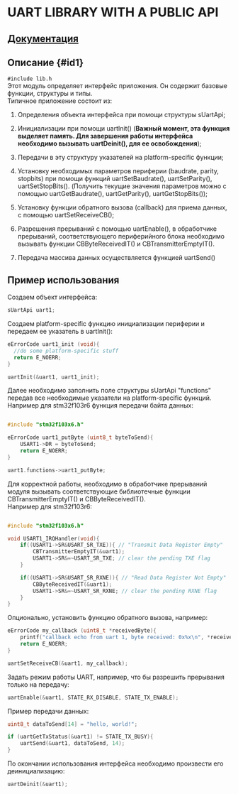 # UART LIBRARY WITH A PUBLIC API

## [Документация](/lib/doc/html/index.html "\lib\doc\html\index.html")

## Описание {#id1}
``` #include lib.h ```  
Этот модуль определяет интерфейс приложения. Он содержит базовые функции, структуры и типы.  
Типичное приложение состоит из:  
1. Определения объекта интерфейса при помощи структуры sUartApi;  

2. Инициализации при помощи uartInit() (**Важный момент, эта функция выделяет память.
Для завершения работы интерфейса необходимо вызывать uartDeinit(),
для ее освобождения**);  

3. Передачи в эту структуру указателей на platform-specific функции;  

4. Установку необходимых параметров периферии (baudrate, parity, stopbits) 
при помощи функций uartSetBaudrate(), uartSetParity(), uartSetStopBits().
(Получить текущие значения параметров можно с помощью uartGetBaudrate(),
uartGetParity(), uartGetStopBits());  

5. Установку функции обратного вызова (callback) для приема данных, с помощью
uartSetReceiveCB();  

6. Разрешения прерываний с помощью uartEnable(), в обработчике прерываний,
соответствующего периферийного блока необходимо вызывать функции CBByteReceivedIT()
и CBTransmitterEmptyIT().  

7. Передача массива данных осуществляется функцией uartSend()
  
## Пример использования

Создаем объект интерфейса:  
```c 
sUartApi uart1; 
```  

Создаем platform-specific функцию инициализации периферии и передаем ее указатель в uartInit():  
```c 
eErrorCode uart1_init (void){
  //do some platform-specific stuff
  return E_NOERR;
}

uartInit(&uart1, uart1_init);
```  

Далее необходимо заполнить поле структуры sUartApi "functions" передав все необходимые указатели на platform-specific функций. Например для stm32f103r6 функция передачи байта данных:  

```c

#include "stm32f103x6.h"

eErrorCode uart1_putByte (uint8_t byteToSend){
    USART1->DR = byteToSend;
    return E_NOERR;
}

uart1.functions->uart1_putByte;
```  

Для корректной работы, необходимо в обработчике прерываний модуля вызывать соответствующие библиотечные функции CBTransmitterEmptyIT() и CBByteReceivedIT().  
Например для stm32f103r6:

```c

#include "stm32f103x6.h"

void USART1_IRQHandler(void){
    if((USART1->SR&USART_SR_TXE)){ // "Transmit Data Register Empty"
        CBTransmitterEmptyIT(&uart1);
        USART1->SR&=~USART_SR_TXE; // clear the pending TXE flag
    }

    if((USART1->SR&USART_SR_RXNE)){ // "Read Data Register Not Empty"
        CBByteReceivedIT(&uart1);
        USART1->SR&=~USART_SR_RXNE; // clear the pending RXNE flag
    }
}
```

Опционально, установить функцию обратного вызова, например:  

```c
eErrorCode my_callback (uint8_t *receivedByte){
    printf("callback echo from uart 1, byte received: 0x%x\n", *receivedByte);
    return E_NOERR;
}

uartSetReceiveCB(&uart1, my_callback);
```

Задать режим работы UART, например, что бы разрешить прерывания только на передачу:  

```c
uartEnable(&uart1, STATE_RX_DISABLE, STATE_TX_ENABLE);
```

Пример передачи данных:  
```c
uint8_t dataToSend[14] = "hello, world!";

if (uartGetTxStatus(&uart1) != STATE_TX_BUSY){
    uartSend(&uart1, dataToSend, 14);
}
```

По окончании использования интерфейса необходимо произвести его деинициализацию:

```c
uartDeinit(&uart1);
```